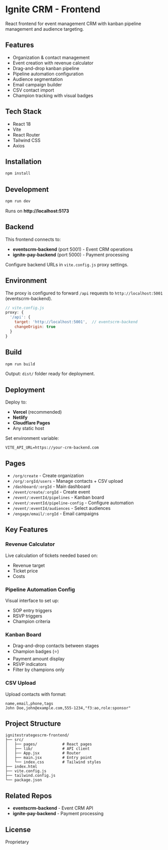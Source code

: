 # Ignite CRM - Frontend

React frontend for event management CRM with kanban pipeline management and audience targeting.

## Features

- Organization & contact management
- Event creation with revenue calculator
- Drag-and-drop kanban pipeline
- Pipeline automation configuration
- Audience segmentation
- Email campaign builder
- CSV contact import
- Champion tracking with visual badges

## Tech Stack

- React 18
- Vite
- React Router
- Tailwind CSS
- Axios

## Installation

```bash
npm install
```

## Development

```bash
npm run dev
```

Runs on **http://localhost:5173**

## Backend

This frontend connects to:
- **eventscrm-backend** (port 5001) - Event CRM operations
- **ignite-pay-backend** (port 5000) - Payment processing

Configure backend URLs in `vite.config.js` proxy settings.

## Environment

The proxy is configured to forward `/api` requests to `http://localhost:5001` (eventscrm-backend).

```javascript
// vite.config.js
proxy: {
  '/api': {
    target: 'http://localhost:5001',  // eventscrm-backend
    changeOrigin: true
  }
}
```

## Build

```bash
npm run build
```

Output: `dist/` folder ready for deployment.

## Deployment

Deploy to:
- **Vercel** (recommended)
- **Netlify**
- **Cloudflare Pages**
- Any static host

Set environment variable:
```
VITE_API_URL=https://your-crm-backend.com
```

## Pages

- `/org/create` - Create organization
- `/org/:orgId/users` - Manage contacts + CSV upload
- `/dashboard/:orgId` - Main dashboard
- `/event/create/:orgId` - Create event
- `/event/:eventId/pipelines` - Kanban board
- `/event/:eventId/pipeline-config` - Configure automation
- `/event/:eventId/audiences` - Select audiences
- `/engage/email/:orgId` - Email campaigns

## Key Features

### Revenue Calculator
Live calculation of tickets needed based on:
- Revenue target
- Ticket price
- Costs

### Pipeline Automation Config
Visual interface to set up:
- SOP entry triggers
- RSVP triggers
- Champion criteria

### Kanban Board
- Drag-and-drop contacts between stages
- Champion badges (⭐)
- Payment amount display
- RSVP indicators
- Filter by champions only

### CSV Upload
Upload contacts with format:
```csv
name,email,phone,tags
John Doe,john@example.com,555-1234,"f3:ao,role:sponsor"
```

## Project Structure

```
ignitestrategescrm-frontend/
├── src/
│   ├── pages/           # React pages
│   ├── lib/             # API client
│   ├── App.jsx          # Router
│   ├── main.jsx         # Entry point
│   └── index.css        # Tailwind styles
├── index.html
├── vite.config.js
├── tailwind.config.js
└── package.json
```

## Related Repos

- **eventscrm-backend** - Event CRM API
- **ignite-pay-backend** - Payment processing

## License

Proprietary
